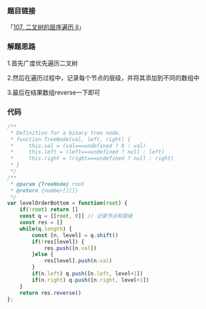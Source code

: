 ### 题目链接

「[107. 二叉树的层序遍历 II](https://leetcode-cn.com/problems/binary-tree-level-order-traversal-ii/)」

### 解题思路

1.首先广度优先遍历二叉树

2.然后在遍历过程中，记录每个节点的层级，并将其添加到不同的数组中

3.最后在结果数组reverse一下即可

### 代码

```javascript
/**
 * Definition for a binary tree node.
 * function TreeNode(val, left, right) {
 *     this.val = (val===undefined ? 0 : val)
 *     this.left = (left===undefined ? null : left)
 *     this.right = (right===undefined ? null : right)
 * }
 */
/**
 * @param {TreeNode} root
 * @return {number[][]}
 */
var levelOrderBottom = function(root) {
    if(!root) return []
    const q = [[root, 0]] // 记录节点和层级
    const res = []
    while(q.length) {
        const [n, level] = q.shift()
        if(!res[level]) {
            res.push([n.val])
        }else {
            res[level].push(n.val)
        }
        if(n.left) q.push([n.left, level+1])
        if(n.right) q.push([n.right, level+1])
    }
    return res.reverse()
};
```

